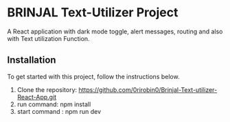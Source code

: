 # BRINJAL Text-Utilizer Project

A React application with dark mode toggle, alert messages, routing  and also with Text utilization Function.

## Installation

To get started with this project, follow the instructions below.

1. Clone the repository: https://github.com/0rirobin0/Brinjal-Text-utilizer-React-App.git
2. run command: npm install
3. start command : npm run dev

 
